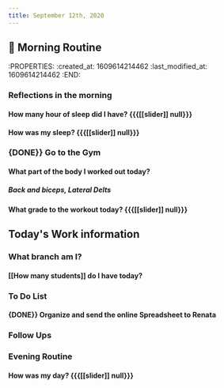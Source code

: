 ```yaml
---
title: September 12th, 2020
---
```


## 🌄 **Morning Routine**
:PROPERTIES:
:created_at: 1609614214462
:last_modified_at: 1609614214462
:END:
### __Reflections in the morning__
#### How many hour of sleep did I have? {{{[[slider]] null}}}

#### How was my sleep? {{{[[slider]] null}}}

### {DONE}} Go to the Gym
#### What part of the body I worked out today?
##### Back and biceps, Lateral Delts 

#### What grade to the workout today? {{{[[slider]] null}}}

## **Today's Work information**
### What branch am I? 
#### [[How many students]] do I have today? 

### **To Do List**
#### {DONE}} Organize and send the online Spreadsheet to Renata

### **Follow Ups** 
#### 

### **Evening Routine**
#### How was my day? {{{[[slider]] null}}}
